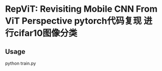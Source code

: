 # RepViT: Revisiting Mobile CNN From ViT Perspective pytorch代码复现 进行cifar10图像分类
## Usage
python train.py
